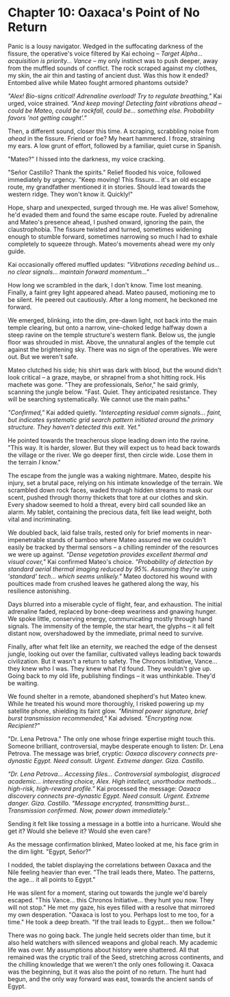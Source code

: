 # Chapter 10: Oaxaca's Point of No Return

Panic is a lousy navigator. Wedged in the suffocating darkness of the fissure, the operative's voice filtered by Kai echoing – *Target Alpha... acquisition is priority... Vance* – my only instinct was to push deeper, away from the muffled sounds of conflict. The rock scraped against my clothes, my skin, the air thin and tasting of ancient dust. Was this how it ended? Entombed alive while Mateo fought armored phantoms outside?

*"Alex! Bio-signs critical! Adrenaline overload! Try to regulate breathing,"* Kai urged, voice strained. *"And keep moving! Detecting faint vibrations ahead – could be Mateo, could be rockfall, could be... something else. Probability favors 'not getting caught'."*

Then, a different sound, closer this time. A scraping, scrabbling noise from *ahead* in the fissure. Friend or foe? My heart hammered. I froze, straining my ears. A low grunt of effort, followed by a familiar, quiet curse in Spanish.

"Mateo?" I hissed into the darkness, my voice cracking.

"Señor Castillo? Thank the spirits." Relief flooded his voice, followed immediately by urgency. "Keep moving! This fissure... it's an old escape route, my grandfather mentioned it in stories. Should lead towards the western ridge. They won't know it. Quickly!"

Hope, sharp and unexpected, surged through me. He was alive! Somehow, he'd evaded them and found the same escape route. Fueled by adrenaline and Mateo's presence ahead, I pushed onward, ignoring the pain, the claustrophobia. The fissure twisted and turned, sometimes widening enough to stumble forward, sometimes narrowing so much I had to exhale completely to squeeze through. Mateo's movements ahead were my only guide.

Kai occasionally offered muffled updates: *"Vibrations receding behind us... no clear signals... maintain forward momentum..."*

How long we scrambled in the dark, I don't know. Time lost meaning. Finally, a faint grey light appeared ahead. Mateo paused, motioning me to be silent. He peered out cautiously. After a long moment, he beckoned me forward.

We emerged, blinking, into the dim, pre-dawn light, not back into the main temple clearing, but onto a narrow, vine-choked ledge halfway down a steep ravine on the temple structure's western flank. Below us, the jungle floor was shrouded in mist. Above, the unnatural angles of the temple cut against the brightening sky. There was no sign of the operatives. We were out. But we weren't safe.

Mateo clutched his side; his shirt was dark with blood, but the wound didn't look critical – a graze, maybe, or shrapnel from a shot hitting rock. His machete was gone. "They are professionals, Señor," he said grimly, scanning the jungle below. "Fast. Quiet. They anticipated resistance. They will be searching systematically. We cannot use the main paths."

*"Confirmed,"* Kai added quietly. *"Intercepting residual comm signals... faint, but indicates systematic grid search pattern initiated around the primary structure. They haven't detected this exit. Yet."*

He pointed towards the treacherous slope leading down into the ravine. "This way. It is harder, slower. But they will expect us to head back towards the village or the river. We go deeper first, then circle wide. Lose them in the terrain *I* know."

The escape from the jungle was a waking nightmare. Mateo, despite his injury, set a brutal pace, relying on his intimate knowledge of the terrain. We scrambled down rock faces, waded through hidden streams to mask our scent, pushed through thorny thickets that tore at our clothes and skin. Every shadow seemed to hold a threat, every bird call sounded like an alarm. My tablet, containing the precious data, felt like lead weight, both vital and incriminating.

We doubled back, laid false trails, rested only for brief moments in near-impenetrable stands of bamboo where Mateo assured me we couldn't easily be tracked by thermal sensors – a chilling reminder of the resources we were up against. *"Dense vegetation provides excellent thermal and visual cover,"* Kai confirmed Mateo's choice. *"Probability of detection by standard aerial thermal imaging reduced by 95%. Assuming they're using 'standard' tech... which seems unlikely."* Mateo doctored his wound with poultices made from crushed leaves he gathered along the way, his resilience astonishing.

Days blurred into a miserable cycle of flight, fear, and exhaustion. The initial adrenaline faded, replaced by bone-deep weariness and gnawing hunger. We spoke little, conserving energy, communicating mostly through hand signals. The immensity of the temple, the star heart, the glyphs – it all felt distant now, overshadowed by the immediate, primal need to survive.

Finally, after what felt like an eternity, we reached the edge of the densest jungle, looking out over the familiar, cultivated valleys leading back towards civilization. But it wasn't a return to safety. The Chronos Initiative, Vance... they knew who I was. They knew what I'd found. They wouldn't give up. Going back to my old life, publishing findings – it was unthinkable. They'd be waiting.

We found shelter in a remote, abandoned shepherd's hut Mateo knew. While he treated his wound more thoroughly, I risked powering up my satellite phone, shielding its faint glow. *"Minimal power signature, brief burst transmission recommended,"* Kai advised. *"Encrypting now. Recipient?"*

"Dr. Lena Petrova." The only one whose fringe expertise might touch this. Someone brilliant, controversial, maybe desperate enough to listen: Dr. Lena Petrova. The message was brief, cryptic: *Oaxaca discovery connects pre-dynastic Egypt. Need consult. Urgent. Extreme danger. Giza. Castillo.*

*"Dr. Lena Petrova... Accessing files... Controversial symbologist, disgraced academic... interesting choice, Alex. High intellect, unorthodox methods... high-risk, high-reward profile."* Kai processed the message: *Oaxaca discovery connects pre-dynastic Egypt. Need consult. Urgent. Extreme danger. Giza. Castillo.* *"Message encrypted, transmitting burst... Transmission confirmed. Now, power down immediately."*

Sending it felt like tossing a message in a bottle into a hurricane. Would she get it? Would she believe it? Would she even care?

As the message confirmation blinked, Mateo looked at me, his face grim in the dim light. "Egypt, Señor?"

I nodded, the tablet displaying the correlations between Oaxaca and the Nile feeling heavier than ever. "The trail leads there, Mateo. The patterns, the age... it all points to Egypt."

He was silent for a moment, staring out towards the jungle we'd barely escaped. "This Vance... this Chronos Initiative... they hunt you now. They will not stop." He met my gaze, his eyes filled with a resolve that mirrored my own desperation. "Oaxaca is lost to you. Perhaps lost to me too, for a time." He took a deep breath. "If the trail leads to Egypt... then we follow."

There was no going back. The jungle held secrets older than time, but it also held watchers with silenced weapons and global reach. My academic life was over. My assumptions about history were shattered. All that remained was the cryptic trail of the Seed, stretching across continents, and the chilling knowledge that we weren't the only ones following it. Oaxaca was the beginning, but it was also the point of no return. The hunt had begun, and the only way forward was east, towards the ancient sands of Egypt. 